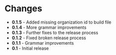# Changes
+ **0.1.5** - Added missing organization id to build file
+ **0.1.4** - More grammar improvements
+ **0.1.3** - Further fixes to the release process
+ **0.1.2** - Fixed broken release process
+ **0.1.1** - Grammar improvements
+ **0.1** - Initial release
